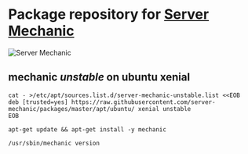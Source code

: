 # Package repository for [Server Mechanic](https://github.com/server-mechanic)

![Server Mechanic](https://server-mechanic.github.io/website/images/mechanic.png "Server Mechanic")

## mechanic *unstable* on ubuntu xenial

```
cat - >/etc/apt/sources.list.d/server-mechanic-unstable.list <<EOB
deb [trusted=yes] https://raw.githubusercontent.com/server-mechanic/packages/master/apt/ubuntu/ xenial unstable
EOB

apt-get update && apt-get install -y mechanic

/usr/sbin/mechanic version
```
